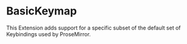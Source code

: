 # BasicKeymap

This Extension adds support for a specific subset of the default set of Keybindings used by ProseMirror.
